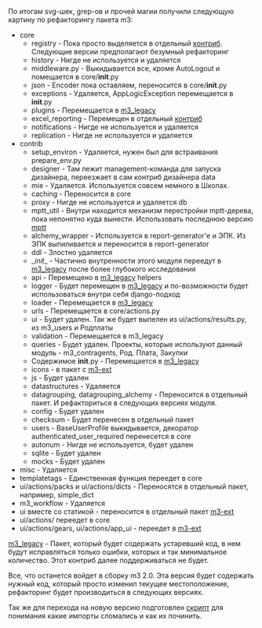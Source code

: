 <!-- 
.. title: Переход на подход m3 2.0
.. slug: move-to-m3-20
.. date: 2014/03/17 17:20:04
.. tags: 
.. link: 
.. description: 
.. type: text
-->

По итогам svg-шек, grep-ов и прочей магии получили следующую картину по рефакторингу пакета m3:

- core
    + registry - Пока просто выделяется в отдельный [контриб](https://bitbucket.org/barsgroup/registry).
    Следующие версии предполагают безумный рефакторинг
    + history - Нигде не используется и удаляется
    + middleware.py - Выкидывается все, кроме AutoLogout и помещается в core/__init__.py
    + json - Encoder пока оставляем, переносится в core/__init__.py
    + exceptions - Удаляется, AppLogicException перемещается в __init__.py
    + plugins - Перемещается в [m3_legacy](https://bitbucket.org/barsgroup/m3-legacy)
    + excel_reporting - Перемещен в отдельный [контриб](https://bitbucket.org/barsgroup/excel-reporting)
    + notifications - Нигде не используется и удаляется
    + replication - Нигде не используется и удаляется
- contrib
    + setup_environ - Удаляется, нужен был для встраивания prepare_env.py
    + designer - Там лежит management-команда для запуска дизайнера, переезжает в сам контриб дизайнера
data
    + mie - Удаляется. Используется совсем немного в Школах.
    + caching - Переносится в core
    + proxy - Нигде не используется и удаляется
db
    + mptt_util - Внутри находится механизм перестройки mptt-дерева, пока непонятно куда вынести.
    Использовать последнюю версию [mptt](https://github.com/django-mptt/django-mptt)
    + alchemy_wrapper - Используется в report-generator'e и ЭПК.  Из ЭПК выпиливается и переносится в report-generator
    + ddl - Злостно удаляется
    + \__init__ - Частично внутренности этого модуля переедут в [m3_legacy](https://bitbucket.org/barsgroup/m3-legacy)
    после более глубокого исследования
    + api - Перемещено в [m3_legacy](https://bitbucket.org/barsgroup/m3-legacy)
helpers
    + logger - Будет перемещен в [m3_legacy](https://bitbucket.org/barsgroup/m3-legacy)
    и по-возможности будет использоваться внутри себя django-подход
    +  loader - Перемещается в [m3_legacy](https://bitbucket.org/barsgroup/m3-legacy)
    + urls - Перемещается в core/actions.py
    + ui - Будет удален. Так же будет выпелен из ui/actions/results.py, из m3_users и Родплаты
    + validation - Перемещается в m3_legacy
    + queries - Будет удален. Проекты, которые используют данный модуль - m3_contragents, Род. Плата, Закупки
    + Содержимое __init__.py - Перемещается в [m3_legacy](https://bitbucket.org/barsgroup/m3-legacy)
    + icons - в пакет с [m3-ext](https://bitbucket.org/barsgroup/m3-ext)
    + js - Будет удален
    + datastructures - Удаляется
    + datagrouping, datagrouping_alchemy - Переносится в отдельный пакет. И рефакториться в следующих версиях модуля.
    + config - Будет удален
    + checksum - Будет перенесен в отдельный пакет
    + users - BaseUserProfile выкидывается, декоратор authenticated_user_required перенесется в core
    + autonum - Нигде не используется, будет удален
    + sqlite - Будет удален
    + mocks - Будет удален
- misc - Удаляется
- templatetags - Единственная функция переедет в core
- ui/actions/packs и ui/actions/dicts - Переносятся в отдельный пакет, например, simple_dict
- m3_workflow - Удаляется
- ui вместе со статикой - переносится в отдельный пакет [m3-ext](https://bitbucket.org/barsgroup/m3-ext)
- ui/actions/ переедет в core
- ui/actions/gears, ui/actions/app_ui - переедет в [m3-ext](https://bitbucket.org/barsgroup/m3-ext)

[m3_legacy](https://bitbucket.org/barsgroup/m3-legacy) - Пакет, который будет содержать устаревший код,
в нем будут исправляться только ошибки, которых и так минимальное количество. Этот контриб далее поддерживаться не будет.

Все, что останется войдет в сборку m3 2.0. Эта версия будет содержать нужный код, который просто изменил текущее местоположение,
рефакторинг будет производиться в следующих версиях.

Так же для перехода на новую версию подготовлен [скрипт](https://gist.github.com/prefer/7e831f6909afcdfc814e)
для понимания какие импорты сломались и как их починить.
